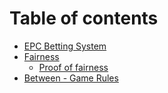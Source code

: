 # Table of contents

* [EPC Betting System](README.md)
* [Fairness](fairness/README.md)
  * [Proof of fairness](fairness/proof-of-fairness.md)
* [Between - Game Rules](between-game-rules.md)

